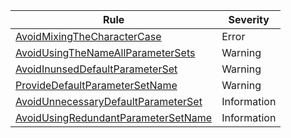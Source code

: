 ﻿| Rule | Severity |
|------|----------------------------------|
|[AvoidMixingTheCharacterCase](./AvoidMixingTheCharacterCase.md) | Error |
|[AvoidUsingTheNameAllParameterSets](./AvoidUsingTheNameAllParameterSets.md) | Warning |
|[AvoidInunsedDefaultParameterSet](./AvoidInunsedDefaultParameterSet.md) | Warning |
|[ProvideDefaultParameterSetName](./ProvideDefaultParameterSetName.md) | Warning |
|[AvoidUnnecessaryDefaultParameterSet](./AvoidUnnecessaryDefaultParameterSet.md) | Information |
|[AvoidUsingRedundantParameterSetName](./AvoidUsingRedundantParameterSetName.md) | Information |
